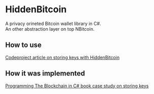 # HiddenBitcoin
A privacy orineted Bitcoin wallet library in C\#.  
An other abstraction layer on top NBitcoin.

## How to use
[Codeproject article on storing keys with HiddenBitcoin](http://www.codeproject.com/Articles/1096320/HiddenBitcoin-High-level-Csharp-Bitcoin-wallet-lib)

## How it was implemented
[Programming The Blockchain in C# book case study on storing keys](https://programmingblockchain.gitbooks.io/programmingblockchain/content/implementations/hiddenbitcoinkey_storage_hd_wallet_md.html)
